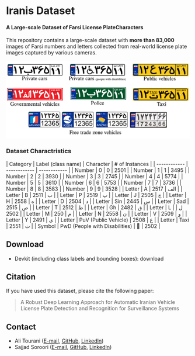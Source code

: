 # Iranis Dataset
#### A Large-scale Dataset of Farsi License PlateCharacters

This repository contains a large-scale dataset with **more than 83,000** images of Farsi numbers and letters collected from real-world license plate images  captured  by various cameras.

![Iranis Dataset](https://github.com/alitourani/Iranis-dataset/blob/master/_doc/Iranis_License_Plates.png "Iranis Dataset")

### Dataset Charactristics

| Category | Label (class name) | Character | # of Instances |
| ------------ | ------------ | ------------ |
| Number | 0 | 0 | 2501 |
| Number | 1 | 1 | 3495 |
| Number | 2 | 2 | 3930 |
| Number | 3 | 3 | 2745 |
| Number | 4 | 4 | 5774 |
| Number | 5 | 5 | 3610 |
| Number | 6 | 6 | 5753 |
| Number | 7 | 7 | 3736 |
| Number | 8 | 8 | 3583 |
| Number | 9 | 9 | 3528 |
| Letter | A | الف | 2517 |
| Letter | B | ب | 2511 |
| Letter | P | پ | 2519 |
| Letter | J | ج | 2505 |
| Letter | H | ه | 2558 |
| Letter | D | د | 2504 |
| Letter | Sin | س | 2445 |
| Letter | Sad | ص | 2515 |
| Letter | T | ط | 2512 |
| Letter | Gh | ق | 2482 |
| Letter | L | ل | 2502 |
| Letter | M | م | 250 |
| Letter | N | ن | 2558 |
| Letter | V | و | 2509 |
| Letter | Y | ی | 2491 |
| Letter | PuV (Public Vehicle) | ع | 2508 |
| Letter | Taxi | ت | 2551 |
| Symbol | PwD (People with Disabilities) | 🦽 | 2502 |


## Download
- Devkit (including class labels and bounding boxes): download

## Citation
If you have used this dataset, please cite the following paper:
> A Robust Deep Learning Approach for Automatic Iranian Vehicle License Plate Detection and Recognition for Surveillance Systems

## Contact
- Ali Tourani ([E-mail](mailto:a.tourani1991@gmail.com "E-mail"), [GitHub](https://github.com/alitourani "GitHub"), [LinkedIn](https://ir.linkedin.com/in/alitourani "LinkedIn"))
- Sajjad Soroori ([E-mail](mailto:sajjad.soroori@gmail.com "E-mail"), [GitHub](https://github.com/SajjadSo "GitHub"), [LinkedIn](https://www.linkedin.com/in/sajjadso/ "LinkedIn"))
